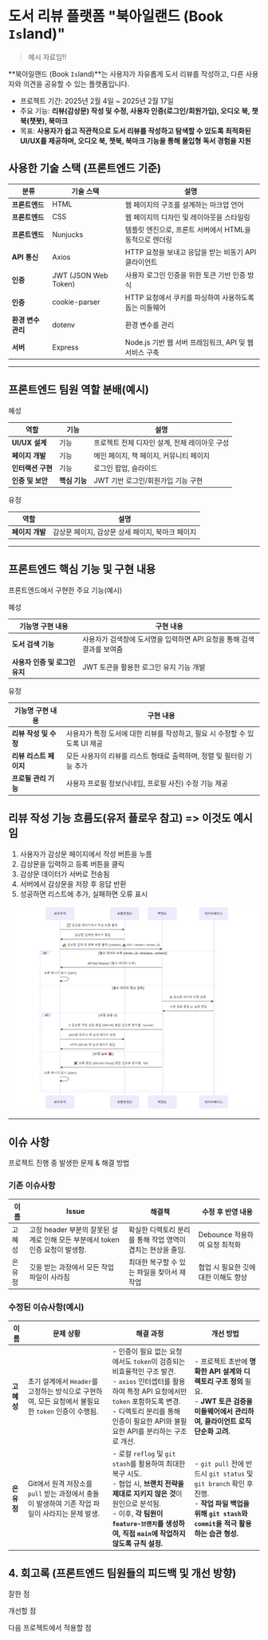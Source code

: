 # 도서 리뷰 플랫폼 "북아일랜드 (Book `Is`land)"

> 예시 자료임!!

**북아일랜드 (Book `Is`land)**는 사용자가 자유롭게 도서 리뷰를 작성하고, 다른 사용자와 의견을 공유할 수 있는 플랫폼입니다.

- 프로젝트 기간: 2025년 2월 4일 ~ 2025년 2월 17일
- 주요 기능: **리뷰(감상문) 작성 및 수정, 사용자 인증(로그인/회원가입), 오디오 북, 챗북(챗봇), 북마크**
- 목표: **사용자가 쉽고 직관적으로 도서 리뷰를 작성하고 탐색할 수 있도록 최적화된 UI/UX를 제공하며, 오디오 북, 챗북, 북마크 기능을 통해 몰입형 독서 경험을 지원**

## 사용한 기술 스택 (프론트엔드 기준)

| 분류               | 기술 스택            | 설명                                                    |
| ------------------ | -------------------- | ------------------------------------------------------- |
| **프론트엔드**     | HTML                 | 웹 페이지의 구조를 설계하는 마크업 언어                 |
| **프론트엔드**     | CSS                  | 웹 페이지의 디자인 및 레이아웃을 스타일링               |
| **프론트엔드**     | Nunjucks             | 템플릿 엔진으로, 프론트 서버에서 HTML을 동적으로 렌더링 |
| **API 통신**       | Axios                | HTTP 요청을 보내고 응답을 받는 비동기 API 클라이언트    |
| **인증**           | JWT (JSON Web Token) | 사용자 로그인 인증을 위한 토큰 기반 인증 방식           |
| **인증**           | cookie-parser        | HTTP 요청에서 쿠키를 파싱하여 사용하도록 돕는 미들웨어  |
| **환경 변수 관리** | dotenv               | 환경 변수를 관리                                        |
| **서버**           | Express              | Node.js 기반 웹 서버 프레임워크, API 및 웹 서비스 구축  |

---

## 프론트엔드 팀원 역할 분배(예시)

혜성

| **역할**          | 기능          | 설명                                          |
| ----------------- | ------------- | --------------------------------------------- |
| **UI/UX 설계**    | 기능          | 프로젝트 전체 디자인 설계, 전체 레이아웃 구성 |
| **페이지 개발**   | 기능          | 메인 페이지, 책 페이지, 커뮤니티 페이지       |
| **인터랙션 구현** | 기능          | 로그인 팝업, 슬라이드                         |
| **인증 및 보안**  | **핵심 기능** | JWT 기반 로그인/회원가입 기능 구현            |

유정

| **역할**        | 설명                                             |
| --------------- | ------------------------------------------------ |
| **페이지 개발** | 감상문 페이지, 감상문 상세 페이지, 북마크 페이지 |

---

## 프론트엔드 핵심 기능 및 구현 내용

프론트엔드에서 구현한 주요 기능(예시)

혜성

| 기능명 구현 내용               | 구현 내용                                                              |
| ------------------------------ | ---------------------------------------------------------------------- |
| **도서 검색 기능**             | 사용자가 검색창에 도서명을 입력하면 API 요청을 통해 검색 결과를 보여줌 |
| **사용자 인증 및 로그인 유지** | JWT 토큰을 활용한 로그인 유지 기능 개발                                |

유정

| 기능명 구현 내용       | 구현 내용                                                                   |
| ---------------------- | --------------------------------------------------------------------------- |
| **리뷰 작성 및 수정**  | 사용자가 특정 도서에 대한 리뷰를 작성하고, 필요 시 수정할 수 있도록 UI 제공 |
| **리뷰 리스트 페이지** | 모든 사용자의 리뷰를 리스트 형태로 출력하며, 정렬 및 필터링 기능 추가       |
| **프로필 관리 기능**   | 사용자 프로필 정보(닉네임, 프로필 사진) 수정 기능 제공                      |

## 리뷰 작성 기능 흐름도(유저 플로우 참고) => 이것도 예시임

1. 사용자가 감상문 페이지에서 작성 버튼을 누름
2. 감상문을 입력하고 등록 버튼을 클릭
3. 감상문 데이터가 서버로 전송됨
4. 서버에서 감상문을 저장 후 응답 반환
5. 성공하면 리스트에 추가, 실패하면 오류 표시

<img src="./reviewModifyLogic.png">

---

## 이슈 사항

프로젝트 진행 중 발생한 문제 & 해결 방법

### 기존 이슈사항

| 이름   | Issue | 해결책 | 수정 후 반영 내용 |
|--------|--------------------------------------------------------------------------------|------------------------------------|------------------------------------|
| 고혜성 | 고정 header 부분의 잘못된 설계로 인해 모든 부분에서 token 인증 요청이 발생함. | 확실한 디렉토리 분리를 통해 작업 영역이 겹치는 현상을 줄임. | Debounce 적용하여 요청 최적화 |
| 은유정 | 깃을 받는 과정에서 모든 작업 파일이 사라짐  | 최대한 복구할 수 있는 파일을 찾아서 재작업 | 협업 시 필요한 깃에 대한 이해도 향상 |

### 수정된 이슈사항(예시)

| 이름   | 문제 상황 | 해결 과정 | 개선 방법 |
|--------|------------------------------------------------------------------|-----------------------------------------------------------------|----------------------------------------------------------------|
| **고혜성** | 초기 설계에서 `Header`를 고정하는 방식으로 구현하여, 모든 요청에서 불필요한 `token` 인증이 수행됨. | - 인증이 필요 없는 요청에서도 `token`이 검증되는 비효율적인 구조 발견. <br> - `axios` 인터셉터를 활용하여 특정 API 요청에서만 `token` 포함하도록 변경. <br> - 디렉토리 분리를 통해 인증이 필요한 API와 불필요한 API를 분리하는 구조로 개선. | - 프로젝트 초반에 **명확한 API 설계와 디렉토리 구조 정의** 필요. <br> - **JWT 토큰 검증을 미들웨어에서 관리하여, 클라이언트 로직 단순화 고려.** |
| **은유정** | Git에서 원격 저장소를 `pull` 받는 과정에서 충돌이 발생하여 기존 작업 파일이 사라지는 문제 발생. | - 로컬 `reflog` 및 `git stash`를 활용하여 최대한 복구 시도. <br> - 협업 시, **브랜치 전략을 제대로 지키지 않은 것**이 원인으로 분석됨. <br> - 이후, **각 팀원이 `feature-브랜치`를 생성하여, 직접 `main`에 작업하지 않도록 규칙 설정.** | - `git pull` 전에 반드시 `git status` 및 `git branch` 확인 후 진행. <br> - **작업 파일 백업을 위해 `git stash`와 `commit`을 적극 활용하는 습관 형성.** |

## 4. 회고록 (프론트엔드 팀원들의 피드백 및 개선 방향)

잘한 점

개선할 점

다음 프로젝트에서 적용할 점
